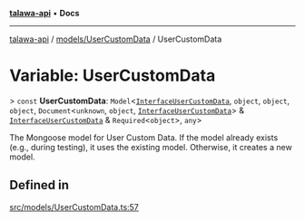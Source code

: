 [**talawa-api**](../../../README.md) • **Docs**

***

[talawa-api](../../../modules.md) / [models/UserCustomData](../README.md) / UserCustomData

# Variable: UserCustomData

\> `const` **UserCustomData**: `Model`\<[`InterfaceUserCustomData`](../interfaces/InterfaceUserCustomData.md), `object`, `object`, `object`, `Document`\<`unknown`, `object`, [`InterfaceUserCustomData`](../interfaces/InterfaceUserCustomData.md)\> & [`InterfaceUserCustomData`](../interfaces/InterfaceUserCustomData.md) & `Required`\<`object`\>, `any`\>

The Mongoose model for User Custom Data.
If the model already exists (e.g., during testing), it uses the existing model.
Otherwise, it creates a new model.

## Defined in

[src/models/UserCustomData.ts:57](https://github.com/PalisadoesFoundation/talawa-api/blob/60937520d7a29ccf883a9c6a7c2d186bae92a81b/src/models/UserCustomData.ts#L57)
